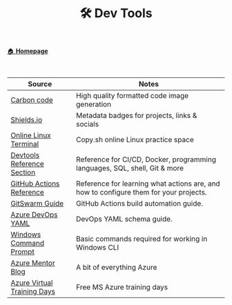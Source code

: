 <h1 align="center"><b> 🛠 Dev Tools </b></h1>

<br>

[🏠 **Homepage**](../readme.md)

<br>

**Source** | **Notes**
--|--
[Carbon code](https://carbon.now.sh/) | High quality formatted code image generation  
[Shields.io](https://shields.io/) | Metadata badges for projects, links & socials
[Online Linux Terminal](https://copy.sh/v86/?profile=linux26) | Copy.sh online Linux practice space
[Devtools Reference Section](https://michaelcurrin.github.io/dev-cheatsheets/cheatsheets/) | Reference for CI/CD, Docker, programming languages, SQL, shell, Git & more
[GitHub Actions Reference](https://michaelcurrin.github.io/dev-cheatsheets/cheatsheets/ci-cd/github-actions/) | Reference for learning what actions are, and how to configure them for your projects.
[GitSwarm Guide](https://www.perforce.com/manuals/gitswarm/ci/yaml/README.html) | GitHub Actions build automation guide.
[Azure DevOps YAML](https://docs.microsoft.com/en-us/azure/devops/pipelines/yaml-schema/?view=azure-pipelines) | DevOps YAML schema guide.
[Windows Command Prompt](http://www.cs.columbia.edu/~sedwards/classes/2017/1102-spring/Command%20Prompt%20Cheatsheet.pdf) | Basic commands required for working in Windows CLI
[Azure Mentor Blog](https://azurementor.wordpress.com/) | A bit of everything Azure
[Azure Virtual Training Days](https://www.microsoft.com/en-us/trainingdays/azure) | Free MS Azure training days
